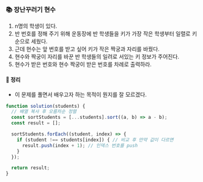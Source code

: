 ### 📚 장난꾸러기 현수
1. n명의 학생이 있다.
2. 반 번호를 정해 주기 위해 운동장에 반 학생들을 키가 가장 작은 학생부터 일렬로 키순으로 세웠다.
3. 근데 현수는 앞 번호를 받고 싶어 키가 작은 짝궁과 자리를 바꿨다.
4. 현수와 짝궁이 자리를 바꾼 반 학생들의 일려로 서있는 키 정보가 주어진다.
5. 현수가 받은 번호와 현수 짝궁이 받은 번호를 차례로 출력하라.

#### 🎯 정리
- 이 문제를 풀면서 배우고자 하는 목적이 뭔지를 잘 모르겠다.

```js
function solution(students) {
  // 배열 복사 후 오름차순 정렬
  const sortStudents = [...students].sort((a, b) => a - b);
  const result = [];

  sortStudents.forEach((student, index) => {
    if (student !== students[index]) { // 비교 후 만약 값이 다르면
      result.push(index + 1); // 인덱스 번호를 push
    }
  });

  return result;
}
```
